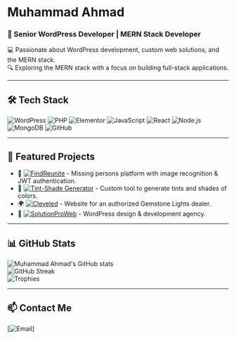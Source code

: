 # Muhammad Ahmad  
### 🚀 Senior WordPress Developer | MERN Stack Developer  

💻 Passionate about WordPress development, custom web solutions, and the MERN stack.  
🔍 Exploring the MERN stack with a focus on building full-stack applications.  

---

## 🛠 Tech Stack  
![WordPress](https://img.shields.io/badge/WordPress-21759B?style=for-the-badge&logo=wordpress&logoColor=white)
![PHP](https://img.shields.io/badge/PHP-777BB4?style=for-the-badge&logo=php&logoColor=white)
![Elementor](https://img.shields.io/badge/Elementor-92003B?style=for-the-badge&logo=elementor&logoColor=white)
![JavaScript](https://img.shields.io/badge/JavaScript-F7DF1E?style=for-the-badge&logo=javascript&logoColor=black)
![React](https://img.shields.io/badge/React-20232A?style=for-the-badge&logo=react&logoColor=61DAFB)
![Node.js](https://img.shields.io/badge/Node.js-43853D?style=for-the-badge&logo=node.js&logoColor=white)
![MongoDB](https://img.shields.io/badge/MongoDB-4EA94B?style=for-the-badge&logo=mongodb&logoColor=white)
![GitHub](https://img.shields.io/badge/GitHub-181717?style=for-the-badge&logo=github&logoColor=white)

---

## 📌 Featured Projects  
- 🔗 [![FindReunite](https://img.shields.io/badge/FindReunite-Click_Here-blue?style=for-the-badge&logo=github)](https://github.com/muhammad-ahmad66/findReunite) - Missing persons platform with image recognition & JWT authentication.  
- 🎨 [![Tint-Shade Generator](https://img.shields.io/badge/Tint--Shade_Generator-Explore-orange?style=for-the-badge&logo=github)](https://github.com/muhammad-ahmad66/tint-shade-generator) - Custom tool to generate tints and shades of colors.  
- 🌍 [![Cleveled](https://img.shields.io/badge/Cleveled-Visit-green?style=for-the-badge&logo=internet-explorer)](https://cleveled.com) - Website for an authorized Gemstone Lights dealer.  
- 🌟 [![SolutionProWeb](https://img.shields.io/badge/SolutionProWeb-View-red?style=for-the-badge&logo=wordpress)](https://solutionproweb.com) - WordPress design & development agency.  

---

## 📊 GitHub Stats  
![Muhammad Ahmad's GitHub stats](https://github-readme-stats.vercel.app/api?username=muhammad-ahmad66&show_icons=true&theme=dark)  
![GitHub Streak](https://streak-stats.demolab.com/?user=muhammad-ahmad66&theme=dark)  
![Trophies](https://github-profile-trophy.vercel.app/?username=muhammad-ahmad66&theme=dark)  

---

## 📫 Contact Me  
[![Email](https://img.shields.io/badge/Email-Contact_Me-blue?style=for-the-badge&logo=gmail&logoColor=white)]
